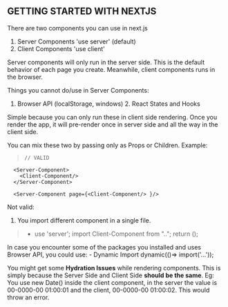 ## GETTING STARTED WITH NEXTJS

There are two components you can use in next.js

1. Server Components 'use server' (default)
2. Client Components 'use client'

Server components will only run in the server side. This is the default behavior of each page you create.
Meanwhile, client components runs in the browser.

Things you cannot do/use in Server Components:
  1. Browser API (localStorage, windows)
	2. React States and Hooks
  
Simple because you can only run these in client side rendering.
Once you render the app, it will pre-render once in server side and all the way in the client side.

You can mix these two by passing only as Props or Children.
Example:

>     // VALID
      <Server-Component>
        <Client-Component/>
      </Server-Component>

      <Server-Component page={<Client-Component/> }/>

Not valid:
  1. You import different component in a single file.
> 	- use 'server';
	  import Client-Component from "..";
	  return (<Client-Component/>);

In case you encounter some of the packages you installed and uses Browser API, you could use:
	- Dynamic Import 
	dynamic(()=> import('...'));

You might get some **Hydration Issues** while rendering components. This is simply because the Server Side and Client Side
**should be the same**. Eg: You use new Date() inside the client component, in the server the value is 00-0000-00 01:00:01 and the client, 00-0000-00 01:00:02. This would throw an error.
